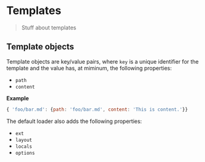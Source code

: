 # Templates

> Stuff about templates


## Template objects

Template objects are key/value pairs, where `key` is a unique identifier for the template and the value has, at miminum, the following properties:

- `path`
- `content`

**Example**

```js
{ 'foo/bar.md': {path: 'foo/bar.md', content: 'This is content.'}}
```

The default loader also adds the following properties:

- `ext`
- `layout`
- `locals`
- `options`